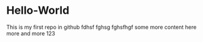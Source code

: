 # Hello-World
This is my first repo in github
fdhsf fghsg fghsfhgf
some more content here
more and more
123
